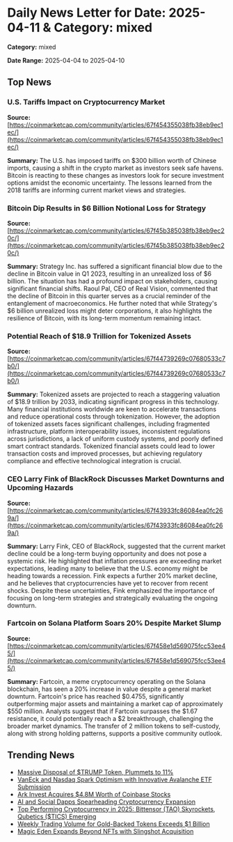 
# Daily News Letter for Date: 2025-04-11 & Category: mixed

**Category:** mixed

**Date Range:** 2025-04-04 to 2025-04-10

## Top News
    
### U.S. Tariffs Impact on Cryptocurrency Market
**Source:** [https://coinmarketcap.com/community/articles/67f454355038fb38eb9ec1ec/](https://coinmarketcap.com/community/articles/67f454355038fb38eb9ec1ec/)

**Summary:** 
The U.S. has imposed tariffs on $300 billion worth of Chinese imports, causing a shift in the crypto market as investors seek safe havens. Bitcoin is reacting to these changes as investors look for secure investment options amidst the economic uncertainty. The lessons learned from the 2018 tariffs are informing current market views and strategies.
    
### Bitcoin Dip Results in $6 Billion Notional Loss for Strategy
**Source:** [https://coinmarketcap.com/community/articles/67f45b385038fb38eb9ec20c/](https://coinmarketcap.com/community/articles/67f45b385038fb38eb9ec20c/)

**Summary:** 
Strategy Inc. has suffered a significant financial blow due to the decline in Bitcoin value in Q1 2023, resulting in an unrealized loss of $6 billion. The situation has had a profound impact on stakeholders, causing significant financial shifts. Raoul Pal, CEO of Real Vision, commented that the decline of Bitcoin in this quarter serves as a crucial reminder of the entanglement of macroeconomics. He further noted that while Strategy's $6 billion unrealized loss might deter corporations, it also highlights the resilience of Bitcoin, with its long-term momentum remaining intact.
    
### Potential Reach of $18.9 Trillion for Tokenized Assets
**Source:** [https://coinmarketcap.com/community/articles/67f44739269c07680533c7b0/](https://coinmarketcap.com/community/articles/67f44739269c07680533c7b0/)

**Summary:** 
Tokenized assets are projected to reach a staggering valuation of $18.9 trillion by 2033, indicating significant progress in this technology. Many financial institutions worldwide are keen to accelerate transactions and reduce operational costs through tokenization. However, the adoption of tokenized assets faces significant challenges, including fragmented infrastructure, platform interoperability issues, inconsistent regulations across jurisdictions, a lack of uniform custody systems, and poorly defined smart contract standards. Tokenized financial assets could lead to lower transaction costs and improved processes, but achieving regulatory compliance and effective technological integration is crucial.
    
### CEO Larry Fink of BlackRock Discusses Market Downturns and Upcoming Hazards
**Source:** [https://coinmarketcap.com/community/articles/67f43933fc86084ea0fc269a/](https://coinmarketcap.com/community/articles/67f43933fc86084ea0fc269a/)

**Summary:** 
Larry Fink, CEO of BlackRock, suggested that the current market decline could be a long-term buying opportunity and does not pose a systemic risk. He highlighted that inflation pressures are exceeding market expectations, leading many to believe that the U.S. economy might be heading towards a recession. Fink expects a further 20% market decline, and he believes that cryptocurrencies have yet to recover from recent shocks. Despite these uncertainties, Fink emphasized the importance of focusing on long-term strategies and strategically evaluating the ongoing downturn.
    
### Fartcoin on Solana Platform Soars 20% Despite Market Slump
**Source:** [https://coinmarketcap.com/community/articles/67f458e1d569075fcc53ee45/](https://coinmarketcap.com/community/articles/67f458e1d569075fcc53ee45/)

**Summary:** 
Fartcoin, a meme cryptocurrency operating on the Solana blockchain, has seen a 20% increase in value despite a general market downturn. Fartcoin's price has reached $0.4755, significantly outperforming major assets and maintaining a market cap of approximately $550 million. Analysts suggest that if Fartcoin surpasses the $1.67 resistance, it could potentially reach a $2 breakthrough, challenging the broader market dynamics. The transfer of 2 million tokens to self-custody, along with strong holding patterns, supports a positive community outlook.
    
## Trending News
- [Massive Disposal of $TRUMP Token, Plummets to 11%](https://coinmarketcap.com/community/articles/67f424c10d67cc09ac3ce9aa/)
- [VanEck and Nasdaq Spark Optimism with Innovative Avalanche ETF Submission](https://coinmarketcap.com/community/articles/67f83ce39b659b606a728aa0/)
- [Ark Invest Acquires $4.8M Worth of Coinbase Stocks](https://coinmarketcap.com/community/articles/67f60dfc78223a40a25aa76e/)
- [AI and Social Dapps Spearheading Cryptocurrency Expansion](https://coinmarketcap.com/community/articles/67f2fb94c963f1769b9b8f91/)
- [Top Performing Cryptocurrency in 2025: Bittensor (TAO) Skyrockets, Qubetics ($TICS) Emerging](https://coinmarketcap.com/community/articles/67f80a96ffeb950f94140101/)
- [Weekly Trading Volume for Gold-Backed Tokens Exceeds $1 Billion](https://coinmarketcap.com/community/articles/67f8038d065d7841753f5e04/)
- [Magic Eden Expands Beyond NFTs with Slingshot Acquisition](https://coinmarketcap.com/community/articles/67f74cc1ee7e2237151dea37/)
